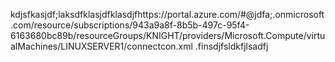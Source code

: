 kdjsfkasjdf;laksdfklasjdfklasdjfhttps://portal.azure.com/#@jdfa;.onmicrosoft.com/resource/subscriptions/943a9a8f-8b5b-497c-95f4-6163680bc89b/resourceGroups/KNIGHT/providers/Microsoft.Compute/virtualMachines/LINUXSERVER1/connectcon.xml .finsdjfsldkfjlsadfj
